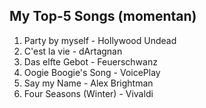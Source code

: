 ## My Top-5 Songs (momentan)
1. Party by myself - Hollywood Undead
1. C'est la vie - dArtagnan
1. Das elfte Gebot - Feuerschwanz
1. Oogie Boogie's Song - VoicePlay
1. Say my Name - Alex Brightman
1. Four Seasons (Winter) - Vivaldi
